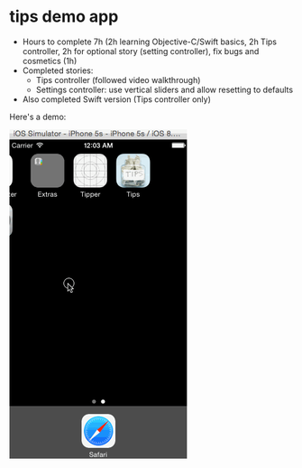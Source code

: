 tips demo app 
=========

* Hours to complete 7h (2h learning Objective-C/Swift basics, 2h Tips controller, 2h for optional story (setting controller), fix bugs and cosmetics (1h)
* Completed stories:
   * Tips controller  (followed video walkthrough)
   * Settings controller: use vertical sliders and allow resetting to defaults
* Also completed Swift version (Tips controller only)

Here's a demo:

![Demo](tipsdemo1.gif)
